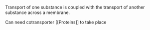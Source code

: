 Transport of one substance is coupled with the transport of another substance across a membrane.

Can need cotransporter [[Proteins]] to take place 